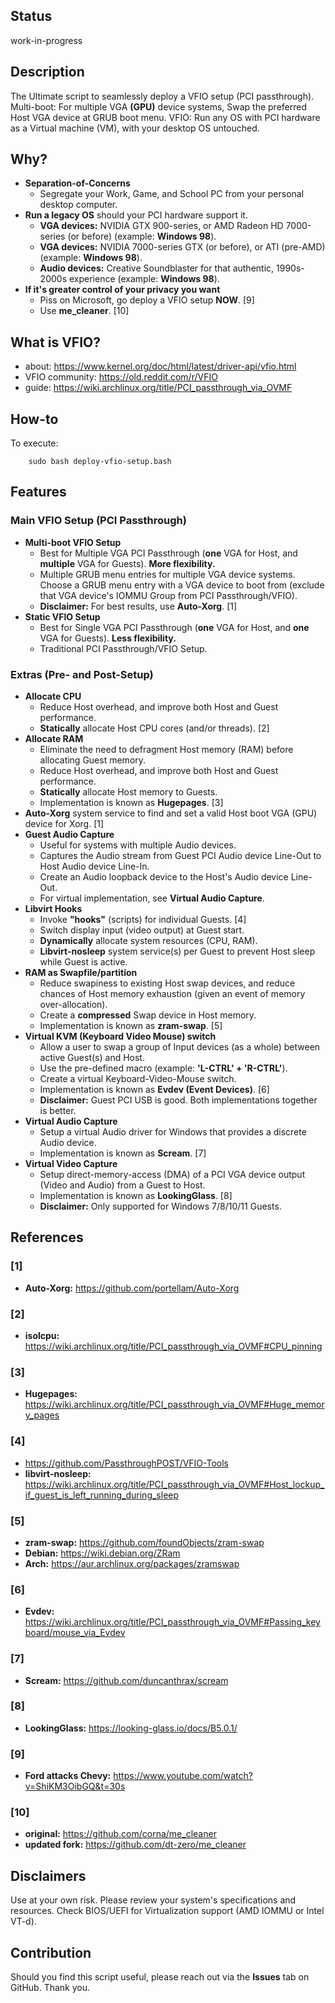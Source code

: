 ## Status
work-in-progress

## Description
The Ultimate script to seamlessly deploy a VFIO setup (PCI passthrough). Multi-boot: For multiple VGA **(GPU)** device systems, Swap the preferred Host VGA device at GRUB boot menu. VFIO: Run any OS with PCI hardware as a Virtual machine (VM), with your desktop OS untouched.

## Why?
* **Separation-of-Concerns**
    * Segregate your Work, Game, and School PC from your personal desktop computer.
* **Run a legacy OS** should your PCI hardware support it.
    * **VGA devices:** NVIDIA GTX 900-series, or AMD Radeon HD 7000-series (or before) (example: **Windows 98**).
    * **VGA devices:** NVIDIA 7000-series GTX (or before), or ATI (pre-AMD) (example: **Windows 98**).
    * **Audio devices:** Creative Soundblaster for that authentic, 1990s-2000s experience (example: **Windows 98**).
* **If it's greater control of your privacy you want**
    * Piss on Microsoft, go deploy a VFIO setup **NOW**. [9]
    * Use **me_cleaner**. [10]

## What is VFIO?
* about:            https://www.kernel.org/doc/html/latest/driver-api/vfio.html
* VFIO community:   https://old.reddit.com/r/VFIO
* guide:            https://wiki.archlinux.org/title/PCI_passthrough_via_OVMF

## How-to
To execute:

        sudo bash deploy-vfio-setup.bash



## Features
### Main VFIO Setup (PCI Passthrough)
* **Multi-boot VFIO Setup**
    * Best for Multiple VGA PCI Passthrough (**one** VGA for Host, and **multiple** VGA for Guests).    **More flexibility.**
    * Multiple GRUB menu entries for multiple VGA device systems. Choose a GRUB menu entry with a VGA device to boot from (exclude that VGA device's IOMMU Group from PCI Passthrough/VFIO).
    * **Disclaimer:** For best results, use **Auto-Xorg**. [1]
* **Static VFIO Setup**
    * Best for Single VGA PCI Passthrough (**one** VGA for Host, and **one** VGA for Guests).           **Less flexibility.**
    * Traditional PCI Passthrough/VFIO Setup.

### Extras (Pre- and Post-Setup)
* **Allocate CPU**
    * Reduce Host overhead, and improve both Host and Guest performance.
    * **Statically** allocate Host CPU cores (and/or threads). [2]
* **Allocate RAM**
    * Eliminate the need to defragment Host memory (RAM) before allocating Guest memory.
    * Reduce Host overhead, and improve both Host and Guest performance.
    * **Statically** allocate Host memory to Guests.
    * Implementation is known as **Hugepages**. [3]
* **Auto-Xorg** system service to find and set a valid Host boot VGA (GPU) device for Xorg. [1]
* **Guest Audio Capture**
    * Useful for systems with multiple Audio devices.
    * Captures the Audio stream from Guest PCI Audio device Line-Out to Host Audio device Line-In.
    * Create an Audio loopback device to the Host's Audio device Line-Out.
    * For virtual implementation, see **Virtual Audio Capture**.
* **Libvirt Hooks**
    * Invoke **"hooks"** (scripts) for individual Guests. [4]
    * Switch display input (video output) at Guest start.
    * **Dynamically** allocate system resources (CPU, RAM).
    * **Libvirt-nosleep** system service(s) per Guest to prevent Host sleep while Guest is active.
* **RAM as Swapfile/partition**
    * Reduce swapiness to existing Host swap devices, and reduce chances of Host memory exhaustion (given an event of memory over-allocation).
    * Create a **compressed** Swap device in Host memory.
    * Implementation is known as **zram-swap**. [5]
* **Virtual KVM (Keyboard Video Mouse) switch**
    * Allow a user to swap a group of Input devices (as a whole) between active Guest(s) and Host.
    * Use the pre-defined macro (example: **'L-CTRL' + 'R-CTRL'**).
    * Create a virtual Keyboard-Video-Mouse switch.
    * Implementation is known as **Evdev (Event Devices)**. [6]
    * **Disclaimer:** Guest PCI USB is good. Both implementations together is better.
* **Virtual Audio Capture**
    * Setup a virtual Audio driver for Windows that provides a discrete Audio device.
    * Implementation is known as **Scream**. [7]
* **Virtual Video Capture**
    * Setup direct-memory-access (DMA) of a PCI VGA device output (Video and Audio) from a Guest to Host.
    * Implementation is known as **LookingGlass**. [8]
    * **Disclaimer:** Only supported for Windows 7/8/10/11 Guests.

## References
### [1]
* **Auto-Xorg:**  https://github.com/portellam/Auto-Xorg

### [2]
* **isolcpu:**    https://wiki.archlinux.org/title/PCI_passthrough_via_OVMF#CPU_pinning

### [3]
* **Hugepages:**  https://wiki.archlinux.org/title/PCI_passthrough_via_OVMF#Huge_memory_pages

### [4]
* https://github.com/PassthroughPOST/VFIO-Tools
* **libvirt-nosleep:**    https://wiki.archlinux.org/title/PCI_passthrough_via_OVMF#Host_lockup_if_guest_is_left_running_during_sleep

### [5]
* **zram-swap:**  https://github.com/foundObjects/zram-swap
* **Debian:**     https://wiki.debian.org/ZRam
* **Arch:**       https://aur.archlinux.org/packages/zramswap

### [6]
* **Evdev:**  https://wiki.archlinux.org/title/PCI_passthrough_via_OVMF#Passing_keyboard/mouse_via_Evdev

### [7]
* **Scream:** https://github.com/duncanthrax/scream

### [8]
* **LookingGlass:**   https://looking-glass.io/docs/B5.0.1/

### [9]
* **Ford attacks Chevy:** https://www.youtube.com/watch?v=ShiKM3OibGQ&t=30s

### [10]
* **original:**       https://github.com/corna/me_cleaner
* **updated fork:**   https://github.com/dt-zero/me_cleaner

## Disclaimers
Use at your own risk.
Please review your system's specifications and resources. Check BIOS/UEFI for Virtualization support (AMD IOMMU or Intel VT-d).

## Contribution
Should you find this script useful, please reach out via the **Issues** tab on GitHub. Thank you.
